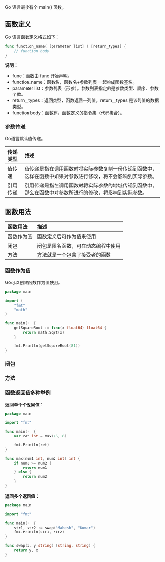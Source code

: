 Go 语言最少有个 main\(\) 函数。

## 函数定义

Go 语言函数定义格式如下：

```go
func function_name( [parameter list] ) [return_types] {
    // function body
}
```

**说明：**

* func：函数由 func 开始声明。
* function\_name：函数名，函数名+参数列表 一起构成函数签名。
* parameter list：参数列表（形参）。参数列表指定的是参数类型、顺序、参数个数。
* return\_\_types：返回类型，函数返回一列值。return\_\_types 是该列值的数据类型。
* function body：函数体，函数定义的指令集（代码集合）。

### 参数传递

Go语言默认值传递。

| 传递类型 | 描述 |
| :--- | :--- |
| 值传递 | 值传递是指在调用函数时将实际参数复制一份传递到函数中，这样在函数中如果对参数进行修改，将不会影响到实际参数。 |
| 引用传递 | 引用传递是指在调用函数时将实际参数的地址传递到函数中，那么在函数中对参数所进行的修改，将影响到实际参数。 |

## 函数用法

| 函数用法 | 描述 |
| :--- | :--- |
| 函数作为值 | 函数定义后可作为值来使用 |
| 闭包 | 闭包是匿名函数，可在动态编程中使用 |
| 方法 | 方法就是一个包含了接受者的函数 |

### 函数作为值

Go可以创建函数作为值使用。

```go
package main

import (
	"fmt"
	"math"
)

func main()  {
	getSquareRoot := func(x float64) float64 {
		return math.Sqrt(x)
	}

	fmt.Println(getSquareRoot(81))
}

```

### 闭包

### 方法

### 函数返回值多种举例

**返回单个个返回值：**

```go
package main

import "fmt"

func main()  {
    var ret int = max(45, 6)

    fmt.Println(ret)
}

func max(num1 int, num2 int) int {
    if num1 >= num2 {
        return num1
    } else {
        return num2
    }
}
```

**返回多个返回值：**

```go
package main

import "fmt"

func main()  {
    str1, str2 := swap("Mahesh", "Kumar")
    fmt.Println(str1, str2)
}

func swap(x, y string) (string, string) {
    return y, x
}
```



